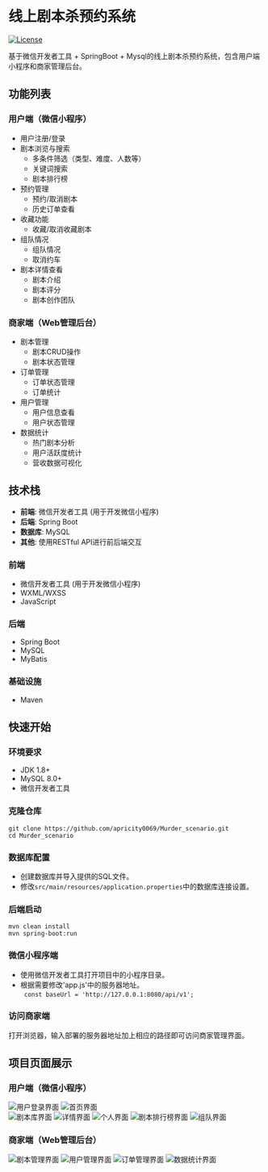 # 线上剧本杀预约系统

[![License](https://img.shields.io/badge/License-Apache%202.0-blue.svg)](https://opensource.org/licenses/Apache-2.0)

基于微信开发者工具 + SpringBoot + Mysql的线上剧本杀预约系统，包含用户端小程序和商家管理后台。

## 功能列表

### 用户端（微信小程序）
- 用户注册/登录
- 剧本浏览与搜索
  - 多条件筛选（类型、难度、人数等）
  - 关键词搜索
  - 剧本排行榜
- 预约管理
  - 预约/取消剧本
  - 历史订单查看
- 收藏功能
  - 收藏/取消收藏剧本
- 组队情况
  - 组队情况
  - 取消约车
- 剧本详情查看
  - 剧本介绍
  - 剧本评分
  - 剧本创作团队

### 商家端（Web管理后台）
- 剧本管理
  - 剧本CRUD操作
  - 剧本状态管理
- 订单管理
  - 订单状态管理
  - 订单统计
- 用户管理
  - 用户信息查看
  - 用户状态管理
- 数据统计
  - 热门剧本分析
  - 用户活跃度统计
  - 营收数据可视化

## 技术栈

- **前端**: 微信开发者工具 (用于开发微信小程序)
- **后端**: Spring Boot
- **数据库**: MySQL
- **其他**: 使用RESTful API进行前后端交互

### 前端
-  微信开发者工具 (用于开发微信小程序)
- WXML/WXSS
- JavaScript

### 后端
- Spring Boot
- MySQL 
- MyBatis

### 基础设施
- Maven

## 快速开始

### 环境要求
- JDK 1.8+
- MySQL 8.0+
- 微信开发者工具

### 克隆仓库
`git clone https://github.com/apricity0069/Murder_scenario.git`<br>
`cd Murder_scenario`

### 数据库配置
- 创建数据库并导入提供的SQL文件。
- 修改`src/main/resources/application.properties`中的数据库连接设置。

### 后端启动
`mvn clean install `<br>
`mvn spring-boot:run`

### 微信小程序端
- 使用微信开发者工具打开项目中的小程序目录。
- 根据需要修改'app.js'中的服务器地址。<br>
``` const baseUrl = 'http://127.0.0.1:8080/api/v1';```

 ### 访问商家端
打开浏览器，输入部署的服务器地址加上相应的路径即可访问商家管理界面。

## 项目页面展示
### 用户端（微信小程序）
![用户登录界面](/images/login.png) ![首页界面](/images/index.jpg)  
![剧本库界面](/images/jb.jpg) ![详情界面](/images/detail.jpg) 
![个人界面](/images/personal.jpg)  ![剧本排行榜界面](/images/ranking.jpg) 
![组队界面](/images/teamUp.jpg)  


### 商家端（Web管理后台）
![剧本管理界面](/images/jbManage.jpg) ![用户管理界面](/images/usersManage.jpg) 
![订单管理界面](/images/ddManage.jpg) ![数据统计界面](/images/data_stat.jpg) 

